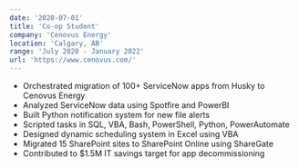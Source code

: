 ```yaml
---
date: '2020-07-01'
title: 'Co-op Student'
company: 'Cenovus Energy'
location: 'Calgary, AB'
range: 'July 2020 - January 2022'
url: 'https://www.cenovus.com/'
---
```


- Orchestrated migration of 100+ ServiceNow apps from Husky to Cenovus Energy
- Analyzed ServiceNow data using Spotfire and PowerBI
- Built Python notification system for new file alerts
- Scripted tasks in SQL, VBA, Bash, PowerShell, Python, PowerAutomate
- Designed dynamic scheduling system in Excel using VBA
- Migrated 15 SharePoint sites to SharePoint Online using ShareGate
- Contributed to $1.5M IT savings target for app decommissioning
